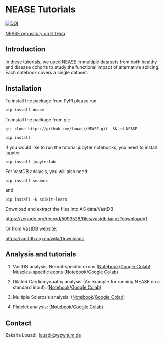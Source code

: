 
# NEASE Tutorials

[![DOI](https://zenodo.org/badge/357838217.svg)](https://zenodo.org/badge/latestdoi/357838217)

[NEASE repository on GitHub](https://github.com/louadi/NEASE)


## Introduction

In these tutorials, we used NEASE in multiple datasets from both healthy and disease cohorts to study the functional impact of alternative splicing.
Each notebook covers a single dataset.


## Installation

To install the package from PyPI please run:

`pip install nease` 

To install the package from git:

`git clone https://github.com/louadi/NEASE.git  && cd NEASE`

`pip install .`

If you would like to run the tutorial jupyter notebooks, you need to install jupyter.

`pip install jupyterlab`


For VastDB analysis, you will also need:

`pip install seaborn`

and

`pip install -U scikit-learn`

Download and extract the files into AS data/VastDB

https://zenodo.org/record/5093528/files/vastdb.tar.xz?download=1

Or from VastDB website:

https://vastdb.crg.eu/wiki/Downloads


## Analysis and tutorials


1. VastDB analysis:  Neural-specific exons
([Notebook](https://github.com/louadi/NEASE-tutorials/blob/main/VastDB-analysis-Neural.ipynb)/[Google Colab](https://colab.research.google.com/github/louadi/NEASE-tutorials/blob/main/VastDB-analysis-Neural.ipynb))
 Muscles-specific exons
([Notebook](https://github.com/louadi/NEASE-tutorials/blob/main/VastDB-analysis_Muscles.ipynb)/[Google Colab](https://colab.research.google.com/github/louadi/NEASE-tutorials/blob/main/VastDB-analysis_Muscles.ipynb))



2. Dilated Cardiomyopathy  analysis (An example for running NEASE on a standard input):
([Notebook](https://github.com/louadi/NEASE-tutorials/blob/main/DCM_analysis.ipynb)/[Google Colab](https://colab.research.google.com/github/louadi/NEASE-tutorials/blob/main/DCM_analysis.ipynb))


3.  Multiple Sclerosis analysis: 
([Notebook](https://github.com/louadi/NEASE-tutorials/blob/main/MS.ipynb)/[Google Colab](https://colab.research.google.com/github/louadi/NEASE-tutorials/blob/main/MS.ipynb))




4.  Platelet analysis: 
([Notebook](https://github.com/louadi/NEASE-tutorials/blob/main/Platelet_data.ipynb)/[Google Colab](https://colab.research.google.com/github/louadi/NEASE-tutorials/blob/main/Platelet_data.ipynb))




## Contact 
Zakaria Louadi: louadi@wzw.tum.de
